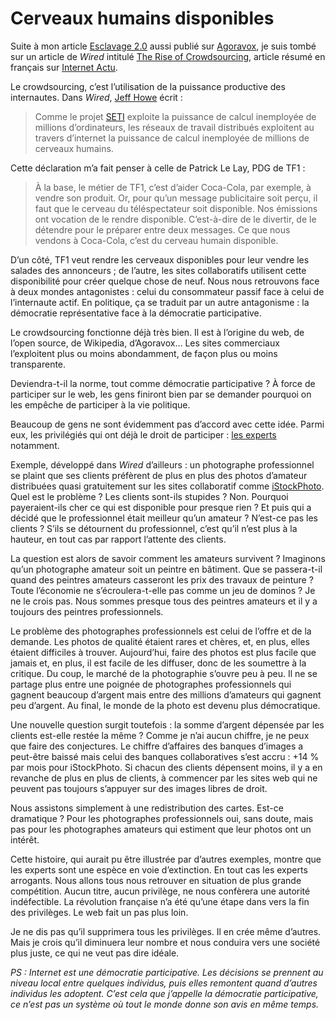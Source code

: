 # Cerveaux humains disponibles

Suite à mon article [Esclavage 2.0](https://tcrouzet.com/2006/06/19/esclavage-20/) aussi publié sur [Agoravox](http://www.agoravox.fr/article.php3?id_article=10691), je suis tombé sur un article de *Wired* intitulé [The Rise of Crowdsourcing](http://www.wired.com/wired/archive/14.06/crowds.html), article résumé en français sur [Internet Actu](http://www.internetactu.net/?p=6470).

Le crowdsourcing, c’est l’utilisation de la puissance productive des internautes. Dans *Wired*, [Jeff Howe](http://www.crowdsourcing.com) écrit :

> Comme le projet [SETI](http://setiathome.free.fr/) exploite la puissance de calcul inemployée de millions d’ordinateurs, les réseaux de travail distribués exploitent au travers d’internet la puissance de calcul inemployée de millions de cerveaux humains.

Cette déclaration m’a fait penser à celle de Patrick Le Lay, PDG de TF1 :

> À la base, le métier de TF1, c’est d’aider Coca-Cola, par exemple, à vendre son produit. Or, pour qu’un message publicitaire soit perçu, il faut que le cerveau du téléspectateur soit disponible. Nos émissions ont vocation de le rendre disponible. C’est-à-dire de le divertir, de le détendre pour le préparer entre deux messages. Ce que nous vendons à Coca-Cola, c’est du cerveau humain disponible.

D’un côté, TF1 veut rendre les cerveaux disponibles pour leur vendre les salades des annonceurs ; de l’autre, les sites collaboratifs utilisent cette disponibilité pour créer quelque chose de neuf. Nous nous retrouvons face à deux mondes antagonistes : celui du consommateur passif face à celui de l’internaute actif. En politique, ça se traduit par un autre antagonisme : la démocratie représentative face à la démocratie participative.

Le crowdsourcing fonctionne déjà très bien. Il est à l’origine du web, de l’open source, de Wikipedia, d’Agoravox… Les sites commerciaux l’exploitent plus ou moins abondamment, de façon plus ou moins transparente.

Deviendra-t-il la norme, tout comme démocratie participative ? À force de participer sur le web, les gens finiront bien par se demander pourquoi on les empêche de participer à la vie politique.

Beaucoup de gens ne sont évidemment pas d’accord avec cette idée. Parmi eux, les privilégiés qui ont déjà le droit de participer : [les experts](https://tcrouzet.com/2006/06/11/mais-qui-nomme-les-experts/) notamment.

Exemple, développé dans *Wired* d’ailleurs : un photographe professionnel se plaint que ses clients préfèrent de plus en plus des photos d’amateur distribuées quasi gratuitement sur les sites collaboratif comme [iStockPhoto](http://www.istockphoto.com). Quel est le problème ? Les clients sont-ils stupides ? Non. Pourquoi payeraient-ils cher ce qui est disponible pour presque rien ? Et puis qui a décidé que le professionnel était meilleur qu’un amateur ? N’est-ce pas les clients ? S’ils se détournent du professionnel, c’est qu’il n’est plus à la hauteur, en tout cas par rapport l’attente des clients.

La question est alors de savoir comment les amateurs survivent ? Imaginons qu’un photographe amateur soit un peintre en bâtiment. Que se passera-t-il quand des peintres amateurs casseront les prix des travaux de peinture ? Toute l’économie ne s’écroulera-t-elle pas comme un jeu de dominos ? Je ne le crois pas. Nous sommes presque tous des peintres amateurs et il y a toujours des peintres professionnels.

Le problème des photographes professionnels est celui de l’offre et de la demande. Les photos de qualité étaient rares et chères, et, en plus, elles étaient difficiles à trouver. Aujourd’hui, faire des photos est plus facile que jamais et, en plus, il est facile de les diffuser, donc de les soumettre à la critique. Du coup, le marché de la photographie s’ouvre peu à peu. Il ne se partage plus entre une poignée de photographes professionnels qui gagnent beaucoup d’argent mais entre des millions d’amateurs qui gagnent peu d’argent. Au final, le monde de la photo est devenu plus démocratique.

Une nouvelle question surgit toutefois : la somme d’argent dépensée par les clients est-elle restée la même ? Comme je n’ai aucun chiffre, je ne peux que faire des conjectures. Le chiffre d’affaires des banques d’images a peut-être baissé mais celui des banques collaboratives s’est accru : +14 % par mois pour iStockPhoto. Si chacun des clients dépensent moins, il y a en revanche de plus en plus de clients, à commencer par les sites web qui ne peuvent pas toujours s’appuyer sur des images libres de droit.

Nous assistons simplement à une redistribution des cartes. Est-ce dramatique ? Pour les photographes professionnels oui, sans doute, mais pas pour les photographes amateurs qui estiment que leur photos ont un intérêt.

Cette histoire, qui aurait pu être illustrée par d’autres exemples, montre que les experts sont une espèce en voie d’extinction. En tout cas les experts arrogants. Nous allons tous nous retrouver en situation de plus grande compétition. Aucun titre, aucun privilège, ne nous confèrera une autorité indéfectible. La révolution française n’a été qu’une étape dans vers la fin des privilèges. Le web fait un pas plus loin.

Je ne dis pas qu’il supprimera tous les privilèges. Il en crée même d’autres. Mais je crois qu’il diminuera leur nombre et nous conduira vers une société plus juste, ce qui ne veut pas dire idéale.

*PS : Internet est une démocratie participative. Les décisions se prennent au niveau local entre quelques individus, puis elles remontent quand d’autres individus les adoptent. C’est cela que j’appelle la démocratie participative, ce n’est pas un système où tout le monde donne son avis en même temps.*